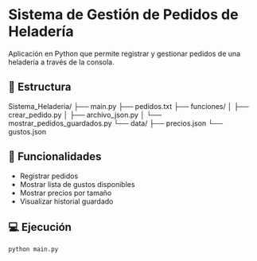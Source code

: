 # Sistema de Gestión de Pedidos de Heladería

Aplicación en Python que permite registrar y gestionar pedidos de una heladería a través de la consola.

## 📂 Estructura

Sistema_Heladeria/
├── main.py
├── pedidos.txt
├── funciones/
│ ├── crear_pedido.py
│ ├── archivo_json.py
│ └── mostrar_pedidos_guardados.py
└── data/
├── precios.json
└── gustos.json

## 🧊 Funcionalidades

- Registrar pedidos
- Mostrar lista de gustos disponibles
- Mostrar precios por tamaño
- Visualizar historial guardado

## 💻 Ejecución

```bash
python main.py
